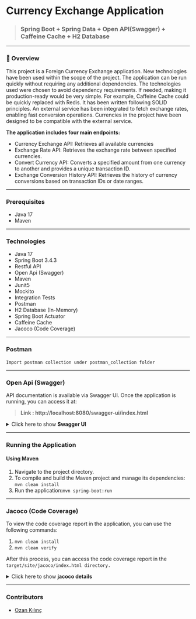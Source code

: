 # Currency Exchange Application

> ### Spring Boot + Spring Data + Open API(Swagger) + Caffeine Cache + H2 Database

---
### 📖 Overview

This project is a Foreign Currency Exchange application. New technologies have been used within the scope of the project. 
The application can be run quickly without requiring any additional dependencies. 
The technologies used were chosen to avoid dependency requirements. If needed, making it production-ready would be very simple. 
For example, Caffeine Cache could be quickly replaced with Redis. 
It has been written following SOLID principles. An external service has been integrated to fetch exchange rates, enabling fast conversion operations. 
Currencies in the project have been designed to be compatible with the external service.

**The application includes four main endpoints:**
<ul style="list-style-type:disc">
      <li>Currency Exchange API: Retrieves all available currencies</li>
      <li>Exchange Rate API: Retrieves the exchange rate between specified currencies.</li>
      <li>Convert Currency API: Converts a specified amount from one currency to another and provides a unique transaction ID.</li>
      <li>Exchange Conversion History API: Retrieves the history of currency conversions based on transaction IDs or date ranges.</li>
</ul>

---
### Prerequisites
- Java 17
- Maven

---
### Technologies

- Java 17
- Spring Boot 3.4.3
- Restful API
- Open Api (Swagger)
- Maven
- Junit5
- Mockito
- Integration Tests
- Postman
- H2 Database (In-Memory)
- Spring Boot Actuator
- Caffeine Cache
- Jacoco (Code Coverage)

---
### Postman

```
Import postman collection under postman_collection folder
```
---
### Open Api (Swagger)

API documentation is available via Swagger UI. Once the application is running, you can access it at:
> **Link : http://localhost:8080/swagger-ui/index.html**

<details>
<summary>Click here to show <b>Swagger UI</b></summary>
    <p> To See Swagger UI APIs </p>
    <img src ="screenshots/swagger.png" alt="Swagger UI APIs">
    <p> To See Swagger UI Schemas </p>
    <img src ="screenshots/swaggerSchemas.png" alt="Swagger UI Schemas">
</details>

---
### Running the Application
#### Using Maven
1. Navigate to the project directory.
2. To compile and build the Maven project and manage its dependencies: `mvn clean install`
3. Run the application:`mvn spring-boot:run`

---
### Jacoco (Code Coverage)
To view the code coverage report in the application, you can use the following commands:
1. `mvn clean install`
2. `mvn clean verify`

After this process, you can access the code coverage report in the `target/site/jacoco/index.html directory.`

<details>
<summary>Click here to show <b>jacoco details</b></summary>
    <p> To See Jacoco Target Folder </p>
    <img src ="screenshots/jacocoTargetFolder.png" alt="Jacoco Target Folder">
    <p> To See Jacoco Report </p>
    <img src ="screenshots/jacocoReport.png" alt="Jacoco Report">
</details>

---
### Contributors

- [Ozan Kılınç](https://github.com/oznklnc)